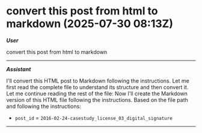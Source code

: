 <!-- Generated by SpecStory -->

# convert this post from html to markdown (2025-07-30 08:13Z)

_**User**_

convert this post from html to markdown

---

_**Assistant**_

I'll convert this HTML post to Markdown following the instructions. Let me first read the complete file to understand its structure and then convert it. Let me continue reading the rest of the file: Now I'll create the Markdown version of this HTML file following the instructions. Based on the file path and following the instructions:

- `post_id` = `2016-02-24-casestudy_license_03_digital_signature`


---

